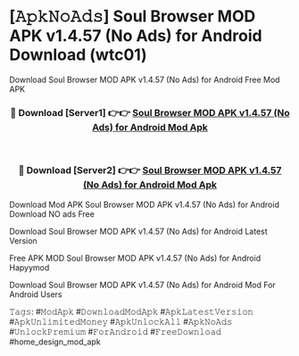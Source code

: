 # [𝙰𝚙𝚔𝙽𝚘𝙰𝚍𝚜] Soul Browser MOD APK v1.4.57 (No Ads) for Android Download (wtc01)
Download Soul Browser MOD APK v1.4.57 (No Ads) for Android Free Mod APK

<div align="center">
<h3>🔴 Download [Server1] 👉👉 <a href="https://apkcomod.com?title=Soul_Browser_MOD_APK_v1.4.57_(No_Ads)_for_Android">Soul Browser MOD APK v1.4.57 (No Ads) for Android Mod Apk</a></h3><br>

<h3>🔴 Download [Server2] 👉👉 <a href="https://apkcomod.com?title=Soul_Browser_MOD_APK_v1.4.57_(No_Ads)_for_Android">Soul Browser MOD APK v1.4.57 (No Ads) for Android Mod Apk</a></h3>
</div>


 Download Mod APK Soul Browser MOD APK v1.4.57 (No Ads) for Android Download NO ads Free

Download Soul Browser MOD APK v1.4.57 (No Ads) for Android Latest Version

Free APK MOD Soul Browser MOD APK v1.4.57 (No Ads) for Android Hapyymod

Download Soul Browser MOD APK v1.4.57 (No Ads) for Android Mod For Android Users

𝚃𝚊𝚐𝚜: #𝙼𝚘𝚍𝙰𝚙𝚔 #𝙳𝚘𝚠𝚗𝚕𝚘𝚊𝚍𝙼𝚘𝚍𝙰𝚙𝚔 #𝙰𝚙𝚔𝙻𝚊𝚝𝚎𝚜𝚝𝚅𝚎𝚛𝚜𝚒𝚘𝚗 #𝙰𝚙𝚔𝚄𝚗𝚕𝚒𝚖𝚒𝚝𝚎𝚍𝙼𝚘𝚗𝚎𝚢 #𝙰𝚙𝚔𝚄𝚗𝚕𝚘𝚌𝚔𝙰𝚕𝚕 #𝙰𝚙𝚔𝙽𝚘𝙰𝚍𝚜 #𝚄𝚗𝚕𝚘𝚌𝚔𝙿𝚛𝚎𝚖𝚒𝚞𝚖 #𝙵𝚘𝚛𝙰𝚗𝚍𝚛𝚘𝚒𝚍 #𝙵𝚛𝚎𝚎𝙳𝚘𝚠𝚗𝚕𝚘𝚊𝚍 #home_design_mod_apk